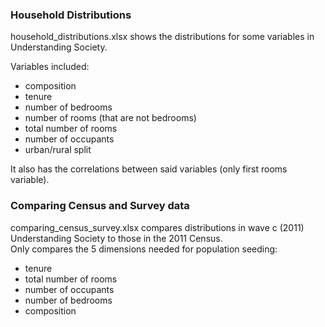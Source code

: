 ### Household Distributions

household_distributions.xlsx shows the distributions for some variables in Understanding Society.

Variables included:
- composition
- tenure
- number of bedrooms
- number of rooms (that are not bedrooms)
- total number of rooms
- number of occupants
- urban/rural split

It also has the correlations between said variables (only first rooms variable).

### Comparing Census and Survey data

comparing_census_survey.xlsx compares distributions in wave c (2011) Understanding Society to those in the 2011 Census.     
Only compares the 5 dimensions needed for population seeding: 

- tenure
- total number of rooms
- number of occupants
- number of bedrooms
- composition

